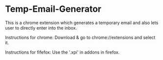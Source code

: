 # Temp-Email-Generator
This is a chrome extension which generates a temporary email and also lets user to directly enter into the inbox.

Instructions for chrome:
Download & go to chrome://extensions and select it.

Instructions for fifefox:
Use the '.xpi' in addons in firefox.
